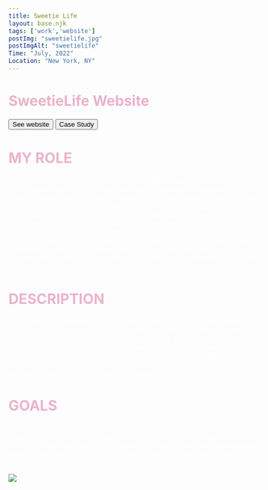 ```yaml
---
title: Sweetie Life
layout: base.njk
tags: ['work','website']
postImg: "sweetielife.jpg"
postImgAlt: "sweetielife"
Time: "July, 2022"
Location: "New York, NY"
---
```

<style>
/* body { */
  /* background-color:#6B932B; */
  /*color:;*/
/* } */

p{
color:#FFFFFF; 
}
h1{
  color:#EAB3CB; 
}
</style>
<main>
 <div class="container">
      <h1 class="p40">SweetieLife Website</h1>
      <form>
        <button type="submit" formaction="https://sweetielife.netlify.app/"target="_blank"class="button1">See website</button>  
      <button type="submit" formaction="https://www.behance.net/gallery/147476357/Sweetie-Life-Design-and-Development"target="_blank"class="button1">Case Study</button>  
      </form>
     <h1>MY ROLE</h1>
      <p>This is a school final project for class MMP350 (Advanced Website Design). The original intention of our team to create a sweetie life website aims to instruct pastry lovers on how to create delicate and delicious pastries from all over the world.
     In my role in this project, I was the coding manager and design manager. I was responsible for creating cohesive and visually attractive front-end designs including the website user interface, logo design, color scheme, responsive site, and CSS.
      I love how colors and font can completely transform a website into something beautiful and inspiring. Vivid imagery and a fresh layout can help our website to deliver our intention effectively. I love the process of debugging and testing. It helped me strengthen my coding skill.</p>
      <h1>DESCRIPTION</h1>
      <p>The purpose of Sweetie Life is to instruct on how to create delicate and delicious pastries from all over the world. Regardless of where you are located, or what level your pastries-making skills are at, Sweetie Life provides a detailed description on all presented pastries on our website and easy to follow recipes. Additionally, Sweetie Life prepares high-quality, different baking level, online lesson services in order for students to interact with our instructor and get timely responses. </p>
      <h1>GOALS</h1>
      <p>To teach and guide all visitors that are on different pastry making levels by presenting them with a few pastries, their history, and a recipe they can follow for each treat. As well as introducing monthly and yearly packets the audience can buy if they are interested in more in depth lessons plus exclusive recipes.  </p>
      <img src="/images/sweetielifemockup.jpg">


  </div>
</main>
